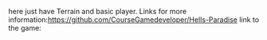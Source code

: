 here just have Terrain and basic player.
Links for more information:https://github.com/CourseGamedeveloper/Hells-Paradise
link to the game:
